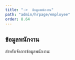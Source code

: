```yaml
---
title: "->  ข้อมูลพนักงาน"
path: "admin/hrpage/employee"
order: 8.64
---
```


## ข้อมูลพนักงาน

สำหรับจัดการข้อมูลพนักงาน:
